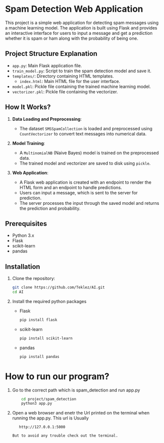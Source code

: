 # Spam Detection Web Application

This project is a simple web application for detecting spam messages using a machine learning model. The application is built using Flask and provides an interactive interface for users to input a message and get a prediction whether it is spam or ham along with the probability of being one.

## Project Structure Explanation

- `app.py`: Main Flask application file.
- `train_model.py`: Script to train the spam detection model and save it.
- `templates/`: Directory containing HTML templates.
  - `index.html`: Main HTML file for the user interface.
- `model.pkl`: Pickle file containing the trained machine learning model.
- `vectorizer.pkl`: Pickle file containing the vectorizer.

## How It Works?

1. **Data Loading and Preprocessing**:
   - The dataset `SMSSpamCollection` is loaded and preprocessed using `CountVectorizer` to convert text messages into numerical data.

2. **Model Training**:
   - A `MultinomialNB` (Naive Bayes) model is trained on the preprocessed data.
   - The trained model and vectorizer are saved to disk using `pickle`.

3. **Web Application**:
   - A Flask web application is created with an endpoint to render the HTML form and an endpoint to handle predictions.
   - Users can input a message, which is sent to the server for prediction.
   - The server processes the input through the saved model and returns the prediction and probability.

## Prerequisites

- Python 3.x
- Flask
- scikit-learn
- pandas

## Installation

1. Clone the repository:
   ```bash
   git clone https://github.com/Teklez/AI.git
   cd AI
2. Install the required python packages

    - Flask
        ```bash
        pip install flask 

    - scikit-learn
        ```bash
        pip install scikit-learn
    - pandas
        ```bash
        pip install pandas

# How to run our program?

1. Go to the correct path which is spam_detection and run app.py

    ```bash
        cd project/spam_detection
        python3 app.py

2. Open a web browser and enetr the Url printed on the terminal when running the app.py. This url is Usually
     ```
        http://127.0.0.1:5000

    But to avoid any trouble check out the terminal.

